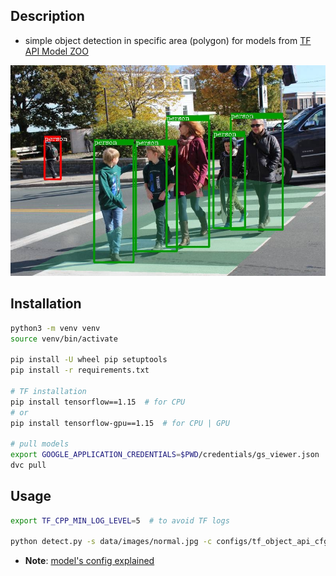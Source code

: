 ## Description
- simple object detection in specific area (polygon) for models from [TF API Model ZOO](https://github.com/tensorflow/models/blob/master/research/object_detection/g3doc/detection_model_zoo.md#coco-trained-models)

![example](https://github.com/jackersson/object-detection-tf-api/blob/master/data/example.jpg)

## Installation
```bash
python3 -m venv venv
source venv/bin/activate

pip install -U wheel pip setuptools
pip install -r requirements.txt

# TF installation
pip install tensorflow==1.15  # for CPU
# or
pip install tensorflow-gpu==1.15  # for CPU | GPU

# pull models
export GOOGLE_APPLICATION_CREDENTIALS=$PWD/credentials/gs_viewer.json
dvc pull
```

## Usage
```bash
export TF_CPP_MIN_LOG_LEVEL=5  # to avoid TF logs

python detect.py -s data/images/normal.jpg -c configs/tf_object_api_cfg.yml -p "[0,0], [0,1], [1,1], [1,0]" -a 0.0001
```
- **Note**: [model's config explained](https://github.com/jackersson/gst-plugins-tf/blob/master/docs/tf_object_detection_model_config.md)
